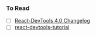 ### To Read

- [ ] [React-DevTools 4.0 Changelog](https://github.com/facebook/react/blob/master/packages/react-devtools/CHANGELOG.md#400-august-15-2019)
- [ ] [react-devtools-tutorial](https://react-devtools-tutorial.now.sh)
